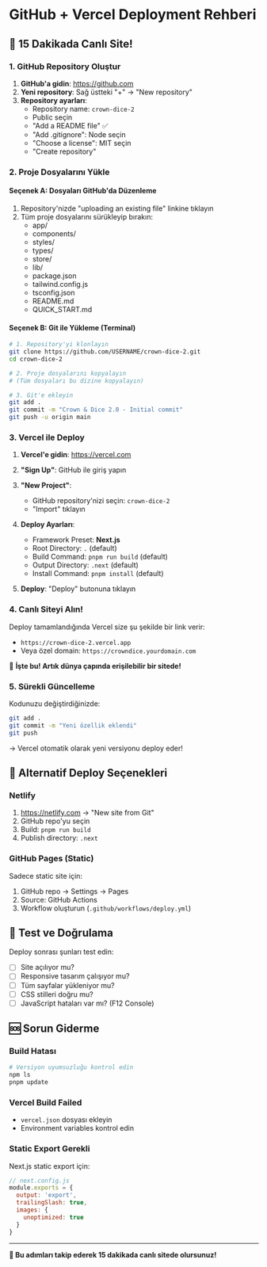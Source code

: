 # GitHub + Vercel Deployment Rehberi

## 🎯 15 Dakikada Canlı Site!

### 1. GitHub Repository Oluştur

1. **GitHub'a gidin**: https://github.com
2. **Yeni repository**: Sağ üstteki "+" → "New repository"
3. **Repository ayarları**:
   - Repository name: `crown-dice-2`
   - Public seçin
   - "Add a README file" ✅
   - "Add .gitignore": Node seçin
   - "Choose a license": MIT seçin
   - "Create repository"

### 2. Proje Dosyalarını Yükle

#### Seçenek A: Dosyaları GitHub'da Düzenleme
1. Repository'nizde "uploading an existing file" linkine tıklayın
2. Tüm proje dosyalarını sürükleyip bırakın:
   - app/
   - components/
   - styles/
   - types/
   - store/
   - lib/
   - package.json
   - tailwind.config.js
   - tsconfig.json
   - README.md
   - QUICK_START.md

#### Seçenek B: Git ile Yükleme (Terminal)
```bash
# 1. Repository'yi klonlayın
git clone https://github.com/USERNAME/crown-dice-2.git
cd crown-dice-2

# 2. Proje dosyalarını kopyalayın
# (Tüm dosyaları bu dizine kopyalayın)

# 3. Git'e ekleyin
git add .
git commit -m "Crown & Dice 2.0 - Initial commit"
git push -u origin main
```

### 3. Vercel ile Deploy

1. **Vercel'e gidin**: https://vercel.com
2. **"Sign Up"**: GitHub ile giriş yapın
3. **"New Project"**:
   - GitHub repository'nizi seçin: `crown-dice-2`
   - "Import" tıklayın

4. **Deploy Ayarları**:
   - Framework Preset: **Next.js**
   - Root Directory: `.` (default)
   - Build Command: `pnpm run build` (default)
   - Output Directory: `.next` (default)
   - Install Command: `pnpm install` (default)

5. **Deploy**: "Deploy" butonuna tıklayın

### 4. Canlı Siteyi Alın!

Deploy tamamlandığında Vercel size şu şekilde bir link verir:
- `https://crown-dice-2.vercel.app`
- Veya özel domain: `https://crowndice.yourdomain.com`

🎉 **İşte bu! Artık dünya çapında erişilebilir bir sitede!**

### 5. Sürekli Güncelleme

Kodunuzu değiştirdiğinizde:
```bash
git add .
git commit -m "Yeni özellik eklendi"
git push
```
→ Vercel otomatik olarak yeni versiyonu deploy eder!

## 🔧 Alternatif Deploy Seçenekleri

### Netlify
1. https://netlify.com → "New site from Git"
2. GitHub repo'yu seçin
3. Build: `pnpm run build`
4. Publish directory: `.next`

### GitHub Pages (Static)
Sadece static site için:
1. GitHub repo → Settings → Pages
2. Source: GitHub Actions
3. Workflow oluşturun (`.github/workflows/deploy.yml`)

## 📱 Test ve Doğrulama

Deploy sonrası şunları test edin:
- [ ] Site açılıyor mu?
- [ ] Responsive tasarım çalışıyor mu?
- [ ] Tüm sayfalar yükleniyor mu?
- [ ] CSS stilleri doğru mu?
- [ ] JavaScript hataları var mı? (F12 Console)

## 🆘 Sorun Giderme

### Build Hatası
```bash
# Versiyon uyumsuzluğu kontrol edin
npm ls
pnpm update
```

### Vercel Build Failed
- `vercel.json` dosyası ekleyin
- Environment variables kontrol edin

### Static Export Gerekli
Next.js static export için:
```javascript
// next.config.js
module.exports = {
  output: 'export',
  trailingSlash: true,
  images: {
    unoptimized: true
  }
}
```

---
**🎯 Bu adımları takip ederek 15 dakikada canlı sitede olursunuz!**